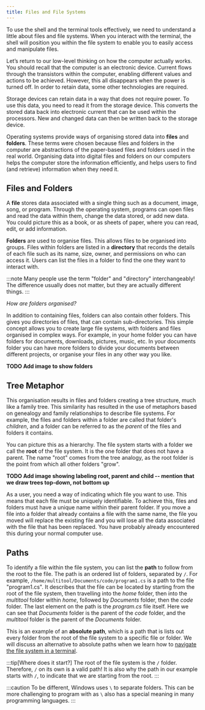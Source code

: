 ```yaml
---
title: Files and File Systems
---
```


To use the shell and the terminal tools effectively, we need to understand a little about files and file systems. When you interact with the terminal, the shell will position you within the file system to enable you to easily access and manipulate files.

Let’s return to our low-level thinking on how the computer actually works. You should recall that the computer is an electronic device. Current flows through the transistors within the computer, enabling different values and actions to be achieved. However, this all disappears when the power is turned off. In order to retain data, some other technologies are required.

Storage devices can retain data in a way that does not require power. To use this data, you need to read it from the storage device. This converts the stored data back into electronic current that can be used within the processors. New and changed data can then be written back to the storage device.

Operating systems provide ways of organising stored data into **files** and **folders**.
These terms were chosen because files and folders in the computer are abstractions of the paper-based files and folders used in the real world.
Organising data into digital files and folders on our computers helps the computer store the information efficiently, and helps users to find (and retrieve) information when they need it.

## Files and Folders

A **file** stores data associated with a single thing such as a document, image, song, or program. Through the operating system, programs can open files and read the data within them, change the data stored, or add new data. You could picture this as a book, or as sheets of paper, where you can read, edit, or add information.

**Folders** are used to organise files. This allows files to be organised into groups. Files within folders are listed in a **directory** that records the details of each file such as its name, size, owner, and permissions on who can access it. Users can list the files in a folder to find the one they want to interact with.

:::note
Many people use the term "folder" and "directory" interchangeably!
The difference usually does not matter, but they are actually different things.
:::

*How are folders organised?*

In addition to containing files, folders can also contain other folders. This gives you directories of files, that can contain sub-directories. This simple concept allows you to create large file systems, with folders and files organised in complex ways. For example, in your home folder you can have folders for documents, downloads, pictures, music, etc. In your documents folder you can have more folders to divide your documents between different projects, or organise your files in any other way you like.

**TODO Add image to show folders**

## Tree Metaphor

This organisation results in files and folders creating a tree structure, much like a family tree. This similarity has resulted in the use of metaphors based on genealogy and family relationships to describe file systems. For example, the files and folders within a folder are called that folder's *children*, and a folder can be referred to as the *parent* of the files and folders it contains.

You can picture this as a hierarchy. The file system starts with a folder we call the **root** of the file system. It is the one folder that does not have a parent. The name "root" comes from the tree analogy, as the root folder is the point from which all other folders "grow".

**TODO Add image showing labeling root, parent and child -- mention that we draw trees top-down, not bottom up**

As a user, you need a way of indicating which file you want to use. This means that each file must be uniquely identifiable. To achieve this, files and folders must have a unique name within their parent folder. If you move a file into a folder that already contains a file with the same name, the file you moved will replace the existing file and you will lose all the data associated with the file that has been replaced. You have probably already encountered this during your normal computer use.

## Paths

To identify a file within the file system, you can list the **path** to follow from the root to the file. The path is an ordered list of folders, separated by `/`. For example, `/home/multitool/Documents/code/program1.cs` is a path to the file "program1.cs". It describes that the file can be located by starting from the root of the file system, then travelling into the *home* folder, then into the *multitool* folder within *home*, followed by *Documents* folder, then the *code* folder. The last element on the path is the *program.cs* file itself. Here we can see that *Documents* folder is the parent of the *code* folder, and the *multitool* folder is the parent of the *Documents* folder.

This is an example of an **absolute path**, which is a path that is lists out every folder from the root of the file system to a specific file or folder.
We will discuss an alternative to absolute paths when we learn how to [navigate the file system in a terminal](../04-files-shell/#folder-shortcuts).

:::tip[Where does it start?]
The root of the file system is the `/` folder. Therefore, `/` on its own is a valid path! It is also why the path in our example starts with `/`, to indicate that we are starting from the root.
:::

:::caution
To be different, Windows uses `\` to separate folders. This can be more challenging to program with as `\` also has a special meaning in many programming languages.
:::

